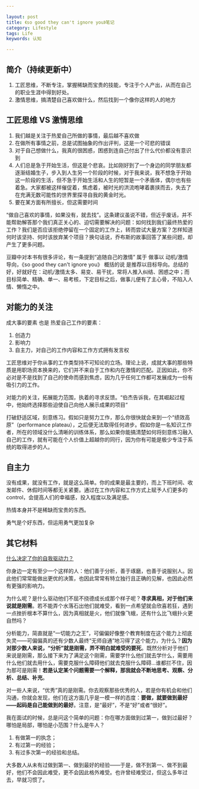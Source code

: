 ```yaml
---

layout: post
title: 《so good they can't ignore you》笔记
category: Lifestyle
tags: Life
keywords: 认知

---
```


## 简介（持续更新中）

1. 工匠思维，不断专注，掌握稀缺而宝贵的技能，专注于个人产出，从而在自己的职业生涯中得到好处。
2. 激情思维，搞清楚自己喜欢做什么，然后找到一个像你这样的人的地方

## 工匠思维 VS 激情思维

1. 我们越是关注于热爱自己所做的事情，最后越不喜欢做
2. 在做所有事情之前，总是试图抽象的作出评判，这是一个可悲的错误
3. 对于自己想做什么，我真的很困惑，困惑到连自己付出了什么代价都没有意识到
4. 人们总是急于开始生活，但这是个悲哀。比如刚好到了一个身边的同学朋友都逐渐结婚生子，步入到人生另一个阶段的时候，对于我来说，我不想急于开始这一阶段的生活，但不急于开始生活和人生的短暂是一个矛盾体，偶尔也有些着急。大家都被这样催促着，焦虑着，被时光的洪流咆哮着裹挟而去，失去了在充满无数可能性的世界里探寻自我的黄金时光。
5. 要在某方面有所擅长，但这需要时间

“做自己喜欢的事情，如果没有，就去找”。这条建议虽说不错，但近乎废话，并不能帮助解答那个我们真正关心的、迫切需要解决的问题：如何找到我们最终热爱的工作？我们是否应该拒绝停留在一个固定的工作上，转而尝试大量方案？怎样知道何时该坚持、何时该放弃某个项目？换句话说，乔布斯的故事回答了某些问题，却产生了更多问题。

豆瓣中对本书有很多评论，有一条提到“追随自己的激情” 属于 做事以 动机/激情 导向，《so good they can't ignore you》 概括的说 是推荐以目标导向。总结的好，好就好在：动机/激情太多、易变、易干扰，常将人推入纠结、困惑之中；而目标简单、精确、单一、易考核，下定目标之后，做事儿便有了主心骨，不陷入人情、懒惰之中。

## 对能力的关注

成大事的要素 也是 热爱自己工作的要素：

1. 创造力
2. 影响力
3. 自主力，对自己的工作内容和工作方式拥有发言权

工匠思维对于你从事的工作类型持不可知论的立场。理论上说，成就大事的那些特质是用职场资本换来的，它们并不来自于工作和内在激情的匹配。正因如此，你不必对是不是找到了自己的使命而感到焦虑，因为几乎任何工作都可发展成为一份有吸引力的工作。

对能力的关注，拓展能力范围，执着的寻求反馈。“伯杰告诉我，在其崛起过程中，他始终选择那些迫使自己向他人展示成果的项目“ 

打破舒适区域，刻意练习。假如只是努力工作，那么你很快就会来到一个“绩效高原”（performance plateau），之后便无法取得任何进步。假如你是一名知识工作者，所在的领域没什么清晰的训练体系，那么如果你能搞清楚如何将刻意练习融入自己的工作，就有可能在个人价值上超越你的同行，因为你有可能是极少专注于系统的取得进步的人。 

## 自主力

没有成果，就没有工作，就是这么简单。你的成果是最主要的，而上下班时间、收发邮件、休假时间等都无关紧要。通过在工作内容和工作方式上赋予人们更多的control，会提高人们的幸福感，投入程度以及满足感。

热情本身并不是稀缺而宝贵的东西。 

勇气是个好东西，但运用勇气更加复杂

## 其它材料

[什么决定了你的自我驱动力？](https://zhuanlan.zhihu.com/p/24231793)

你身边一定有至少一个这样的人：他们善于分析，善于琢磨，也善于说服别人。因此他们常常能做出更优的决策，也因此常常有特立独行且正确的见解，也因此必然有更强的影响力。

为什么呢？是什么驱动他们不屈不挠德成长成那个样子呢？**寻求真相，对于他们来说就是刚需**。若不能弄个水落石出他们就难受，看到一点希望就会欣喜若狂，遇到一点挫折根本不算什么，因为真相就是火，他们就像飞蛾，还有什么比飞蛾扑火更自然吗？

分析能力，简直就是“一切能力之王”，可偏偏好像整个教育制度在这个能力上彻底失灵——可偏偏真的还有少数人最终“无师自通”地习得了这个能力，为什么？**因为对那少数人来说，“分析”就是刚需，弄不明白就难受的要死**。既然分析对于他们来说是刚需，那么接下来为了满足这个刚需，需要学什么他们就去学什么，需要用什么他们就去用什么，需要克服什么障碍他们就去克服什么障碍...谁都拦不住，因为那可是刚需！**若是认定某个问题需要一个解释，那我就会不断地思考、观察、分析、总结、补充**。

对一些人来说，“优秀”真的是刚需。你去观察那些优秀的人，若是你有机会和他们沟通，你就会发现，他们在这方面几乎是一模一样的态度：**要做，就要做到最好——起码是自己能做到的最好**。注意，是“最好”，不是“好”或者“很好”。

我在面试的时候，总是问这个简单的问题：你在哪方面做到过第一，做到过最好？哪怕是局部，哪怕是小范围？什么是牛人？

1. 有做第一的执念；
2. 有过第一的经验；
3. 有过多次第一的经验和总结。

大多数人从未有过做到第一、做到最好的经验——于是，做不到第一、做不到最好，他们不会因此难受，更不会因此格外难受。也许曾经难受过，但这么多年过去，早就习惯了。